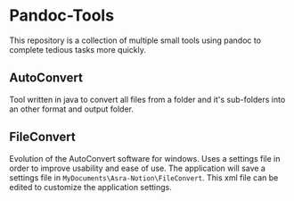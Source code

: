 # Pandoc-Tools
This repository is a collection of multiple small tools using pandoc to complete tedious tasks more quickly.

## AutoConvert
Tool written in java to convert all files from a folder and it's sub-folders into an other format and output folder.

## FileConvert
Evolution of the AutoConvert software for windows. Uses a settings file in order to improve usability and ease of use. The application will save a settings file in `MyDocuments\Asra-Notion\FileConvert`. This xml file can be edited to customize the application settings.
